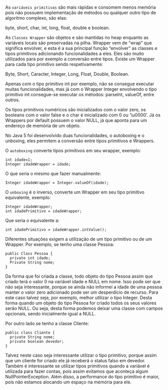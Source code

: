 As `variáveis primitivas` são mais rápidas e consomem menos memória pois não possuem implementação de métodos ou qualquer outro tipo de algoritmo complexo, são elas:
  
   byte, short, char, int, long, float, double e boolean.

As `Classes Wrapper` são objetos e são mantidas no heap enquanto as variáveis locais são preservadas na pilha. Wrapper vem de “wrap” que significa envolver, e esta é a sua principal função “envolver” as classes e tipos primitivos adicionando funcionalidades a eles. Eles são muito utilizados para por exemplo a conversão entre tipos. Existe um Wrapper para cada tipo primitivo sendo respetivamente:

   Byte, Short, Caracter, Integer, Long, Float, Double, Boolean.

Apenas com o tipo primitivo int por exemplo, não se consegue executar muitas funcionalidades, mas já com o Wrapper Integer envolvendo o tipo primitivo int consegue-se executar os métodos: parseInt, valueOf, entre outros.

Os tipos primitivos numéricos são inicializados com o valor zero, os booleans com o valor false e o char é inicializado com 0 ou ‘\u0000’. Já os Wrappers por default possuem o valor NULL, já que aponta para um endereço de memória de um objeto.

No Java 5 foi desenvolvido duas funcionalidades, o autoboxing e o unboxing, eles permitem a conversão entre tipos primitivos e Wrappers.

O `autoboxing` converte tipos primitivos em seu wrapper, exemplo:

    int idade=1;
    Integer idadeWrapper = idade;

O que seria o mesmo que fazer manualmente:

    Integer idadeWrapper = Integer.valueOf(idade);

O `unboxing` é o inverso, converte um Wrapper em seu tipo primitivo equivalente, exemplo:

    Integer idadeWrapper;
    int idadePrimitivo = idadeWrapper;

Que seria o equivalente a:

    int idadePrimitivo = idadeWrapper.intValue();

Diferentes situações exigem a utilização de um tipo primitivo ou de um Wrapper. Por exemplo, se tenho uma classe Pessoa:


    public Class Pessoa {
      private int idade;
      Private String nome;
    }



Da forma que foi criada a classe, todo objeto do tipo Pessoa assim que criado terá o valor 0 na variável idade e NULL em nome. Isso pode ser que não seja interessante, porque se ainda não informei a idade de uma pessoa manter o valor zero adicionado pode ser um desperdício de recurso. Para este caso talvez seja, por exemplo, melhor utilizar o tipo Integer. Desta forma quando um objeto do tipo Pessoa for criado todos os seus valores serão NULL. Ou seja, desta forma podemos deixar uma classe com campos opcionais, sendo inicialmente igual a NULL.

Por outro lado se tenho a classe Cliente:



    public class Cliente {
      private String nome;
      private boolean devedor;
    }



Talvez neste caso seja interessante utilizar o tipo primitivo, porque assim que um cliente for criado ele já receberá o status falso em devedor.
Também é interessante se utilizar tipos primitivos quando a variável é utilizada para fazer contas, pois assim evitamos que aconteça algum NullPointerException. Além disso, a performance do tipo primitivo é maior, pois não estamos alocando um espaço na memória para ele.




